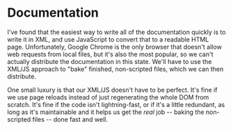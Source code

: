# Documentation

I've found that the easiest way to write all of the documentation quickly is to write it in XML, and use JavaScript to convert that to a readable HTML page. Unfortunately, Google Chrome is the only browser that doesn't allow web requests from local files, but it's also the most popular, so we can't actually distribute the documentation in this state. We'll have to use the XML/JS approach to "bake" finished, non-scripted files, which we can then distribute.

One small luxury is that our XML/JS doesn't have to be perfect. It's fine if we use page reloads instead of just regenerating the whole DOM from scratch. It's fine if the code isn't lightning-fast, or if it's a little redundant, as long as it's maintainable and it helps us get the *real* job -- baking the non-scripted files -- done fast and well.
